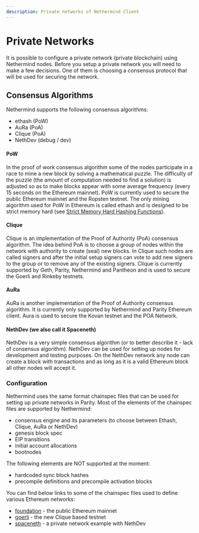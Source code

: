 ```yaml
---
description: Private networks of Nethermind Client
---
```


# Private Networks

It is possible to configure a private network \(private blockchain\) using Nethermind nodes. Before you setup a private
network you will need to make a few decisions. One of them is choosing a consensus protocol that will be used for
securing the network.

## Consensus Algorithms

Nethermind supports the following consensus algorithms:

* ethash \(PoW\)
* AuRa \(PoA\)
* Clique \(PoA\)
* NethDev \(debug / dev\)

#### PoW

In the proof of work consensus algorithm some of the nodes participate in a race to mine a new block by solving a
mathematical puzzle. The difficulty of the puzzle \(the amount of computation needed to find a solution\) is adjusted so
as to make blocks appear with some average frequency \(every 15 seconds on the Ethereum mainnet\). PoW is currently used
to secure the public Ethereum mainnet and the Ropsten testnet. The only mining algorithm used for PoW in Ethereum is
called ethash and is designed to be strict memory hard
\(see [Strict Memory Hard Hashing Functions](http://www.hashcash.org/papers/memohash.pdf)\).

#### Clique

Clique is an implementation of the Proof of Authority \(PoA\) consensus algorithm. The idea behind PoA is to choose a
group of nodes within the network with authority to create \(seal\) new blocks. In Clique such nodes are called signers
and after the initial setup signers can vote to add new signers to the group or to remove any of the existing signers.
Clique is currently supported by Geth, Parity, Nethermind and Pantheon and is used to secure the Goerli and Rinkeby
testnets.

#### AuRa

AuRa is another implementation of the Proof of Authority consensus algorithm. It is currently only supported by
Nethermind and Parity Ethereum client. Aura is used to secure the Kovan testnet and the POA Network.

#### NethDev \(we also call it Spaceneth\)

NethDev is a very simple consensus algorithm \(or to better describe it - lack of consensus algorithm\). NethDev can be
used for setting up nodes for development and testing purposes. On the NethDev network any node can create a block with
transactions and as long as it is a valid Ethereum block all other nodes will accept it.

### Configuration

Nethermind uses the same format chainspec files that can be used for setting up private networks in Parity. Most of the
elements of the chainspec files are supported by Nethermind:

* consensus engine and its parameters \(to choose between Ethash, Clique, AuRa or NethDev\)
* genesis block spec
* EIP transitions
* initial account allocations
* bootnodes

The following elements are NOT supported at the moment:

* hardcoded sync block hashes
* precompile definitions and precompile activation blocks

You can find below links to some of the chainspec files used to define various Ethereum networks:

* [foundation](https://github.com/NethermindEth/nethermind/blob/9d67fc0c7b5389770521f501e2b649543ae0afa9/src/Nethermind/Chains/foundation.json) -
  the public Ethereum mainnet
* [goerli](https://github.com/NethermindEth/nethermind/blob/9d67fc0c7b5389770521f501e2b649543ae0afa9/src/Nethermind/Chains/goerli.json) -
  the new Clique based testnet
* [spaceneth](https://github.com/NethermindEth/nethermind/blob/9d67fc0c7b5389770521f501e2b649543ae0afa9/src/Nethermind/Chains/spaceneth.json) -
  a private network example with NethDev



